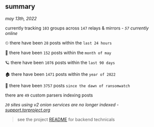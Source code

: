 
## summary
_may 13th, 2022_

currently tracking `103` groups across `147` relays & mirrors - _`57` currently online_

⏲ there have been `28` posts within the `last 24 hours`

🦈 there have been `152` posts within the `month of may`

🪐 there have been `1076` posts within the `last 90 days`

🏚 there have been `1471` posts within the `year of 2022`

🦕 there have been `3757` posts `since the dawn of ransomwatch`

there are `49` custom parsers indexing posts

_`20` sites using v2 onion services are no longer indexed - [support.torproject.org](https://support.torproject.org/onionservices/v2-deprecation/)_

> see the project [README](https://github.com/thetanz/ransomwatch#ransomwatch--) for backend technicals
